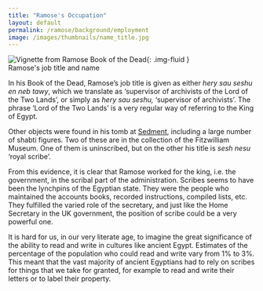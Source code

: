 ```yaml
---
title: "Ramose's Occupation"
layout: default
permalink: /ramose/background/employment
image: /images/thumbnails/name_title.jpg
---
```


![Vignette from Ramose Book of the Dead]({{site.baseurl}}/images/name_title.jpg){: .img-fluid }  
Ramose's job title and name

In his Book of the Dead, Ramose’s job title is given as either _hery sau seshu en neb tawy_, which we translate as ‘supervisor of archivists of the Lord of the Two Lands’, or simply as _hery sau seshu,_ ‘supervisor of archivists’. The phrase ‘Lord of the Two Lands’ is a very regular way of referring to the King of Egypt.

Other objects were found in his tomb at [Sedment]({{site.baseurl}}/ramose/background/discovery), including a large number of shabti figures. Two of these are in the collection of the Fitzwilliam Museum. One of them is uninscribed, but on the other his title is _sesh nesu_ ‘royal scribe’.

From this evidence, it is clear that Ramose worked for the king, i.e. the government, in the scribal part of the administration. Scribes seems to have been the lynchpins of the Egyptian state. They were the people who maintained the accounts books, recorded instructions, compiled lists, etc. They fulfilled the varied role of the secretary, and just like the Home Secretary in the UK government, the position of scribe could be a very powerful one.

It is hard for us, in our very literate age, to imagine the great significance of the ability to read and write in cultures like ancient Egypt. Estimates of the percentage of the population who could read and write vary from 1% to 3%. This meant that the vast majority of ancient Egyptians had to rely on scribes for things that we take for granted, for example to read and write their letters or to label their property.
